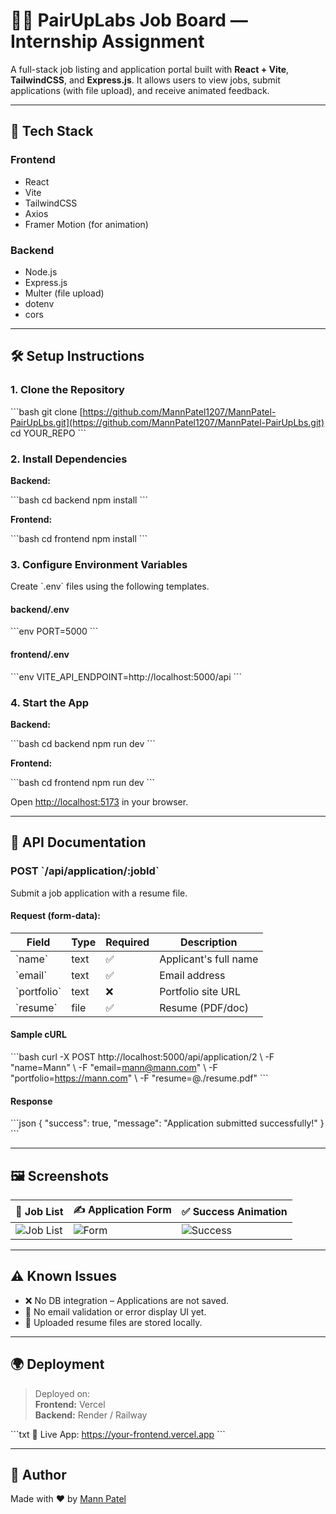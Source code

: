 # 🧑‍💼 PairUpLabs Job Board — Internship Assignment

A full-stack job listing and application portal built with **React + Vite**, **TailwindCSS**, and **Express.js**. It allows users to view jobs, submit applications (with file upload), and receive animated feedback.

---

## 🚀 Tech Stack

### Frontend
- React
- Vite
- TailwindCSS
- Axios
- Framer Motion (for animation)

### Backend
- Node.js
- Express.js
- Multer (file upload)
- dotenv
- cors

---

## 🛠️ Setup Instructions

### 1. Clone the Repository

\`\`\`bash
git clone [https://github.com/MannPatel1207/MannPatel-PairUpLbs.git](https://github.com/MannPatel1207/MannPatel-PairUpLbs.git)
cd YOUR_REPO
\`\`\`

### 2. Install Dependencies

**Backend:**

\`\`\`bash
cd backend
npm install
\`\`\`

**Frontend:**

\`\`\`bash
cd frontend
npm install
\`\`\`

### 3. Configure Environment Variables

Create \`.env\` files using the following templates.

#### backend/.env

\`\`\`env
PORT=5000
\`\`\`

#### frontend/.env

\`\`\`env
VITE_API_ENDPOINT=http://localhost:5000/api
\`\`\`

### 4. Start the App

**Backend:**

\`\`\`bash
cd backend
npm run dev
\`\`\`

**Frontend:**

\`\`\`bash
cd frontend
npm run dev
\`\`\`

Open [http://localhost:5173](http://localhost:5173) in your browser.

---

## 📡 API Documentation

### POST \`/api/application/:jobId\`

Submit a job application with a resume file.

#### Request (form-data):

| Field      | Type   | Required | Description          |
|------------|--------|----------|----------------------|
| \`name\`     | text   | ✅       | Applicant's full name|
| \`email\`    | text   | ✅       | Email address        |
| \`portfolio\`| text   | ❌       | Portfolio site URL   |
| \`resume\`   | file   | ✅       | Resume (PDF/doc)     |

#### Sample cURL

\`\`\`bash
curl -X POST http://localhost:5000/api/application/2 \\
  -F "name=Mann" \\
  -F "email=mann@mann.com" \\
  -F "portfolio=https://mann.com" \\
  -F "resume=@./resume.pdf"
\`\`\`

#### Response

\`\`\`json
{
  "success": true,
  "message": "Application submitted successfully!"
}
\`\`\`

---

## 🖼️ Screenshots

| 📝 Job List | ✍️ Application Form | ✅ Success Animation |
|------------|---------------------|----------------------|
| ![Job List](./screenshots/joblist.png) | ![Form](./screenshots/form.png) | ![Success](./screenshots/success.gif) |

---

## ⚠️ Known Issues

- ❌ No DB integration – Applications are not saved.
- 🛑 No email validation or error display UI yet.
- 📁 Uploaded resume files are stored locally.

---

## 🌍 Deployment

> Deployed on:  
**Frontend:** Vercel  
**Backend:** Render / Railway

\`\`\`txt
🔗 Live App: https://your-frontend.vercel.app
\`\`\`

---

## 🙌 Author

Made with ❤️ by [Mann Patel](mailto:mann@mann.com)

